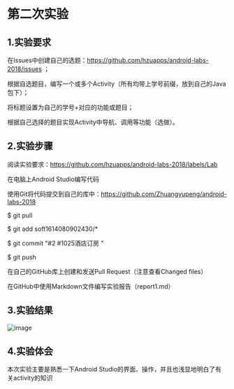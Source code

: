 # 第二次实验

## 1.实验要求
在Issues中创建自己的选题：https://github.com/hzuapps/android-labs-2018/issues ；

根据自选题目，编写一个或多个Activity（所有均带上学号前缀，放到自己的Java包下）；

将标题设置为自己的学号+对应的功能或题目；

根据自己选择的题目实现Activity中导航、调用等功能（选做）。

## 2.实验步骤
阅读实验要求：https://github.com/hzuapps/android-labs-2018/labels/Lab

在电脑上Android Studio编写代码

使用Git将代码提交到自己的库中：https://github.com/Zhuangyupeng/android-labs-2018

$ git pull

$ git add soft1614080902430/*

$ git commit "#2 #1025酒店订房 "

$ git push

在自己的GitHub库上创建和发送Pull Request（注意查看Changed files）

在GitHub中使用Markdown文件编写实验报告（report1.md）

## 3.实验结果
![image](https://github.com/Zhuangyupeng/android-labs-2018/blob/master/soft1614080902430/%E5%AE%9E%E9%AA%8C%E4%BA%8C%E6%88%AA%E5%9B%BE.jpg?raw=true)
## 4.实验体会
本次实验主要是熟悉一下Android Studio的界面、操作，并且也浅显地明白了有关activity的知识

